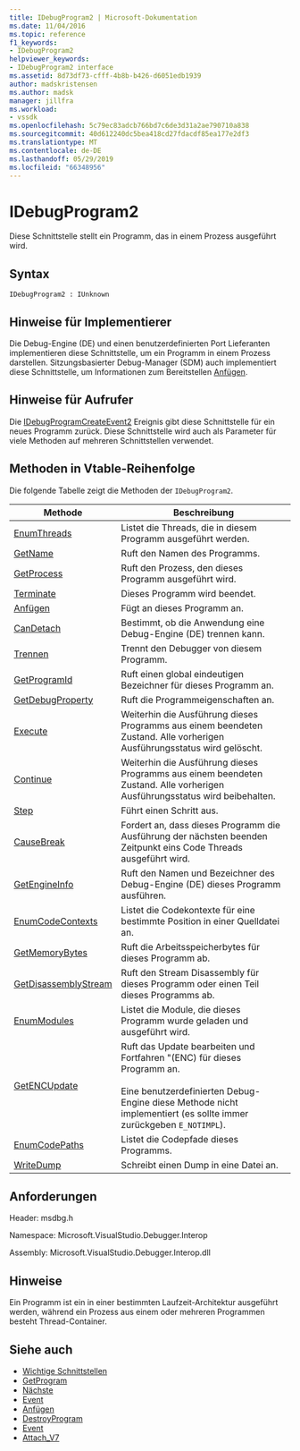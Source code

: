 ```yaml
---
title: IDebugProgram2 | Microsoft-Dokumentation
ms.date: 11/04/2016
ms.topic: reference
f1_keywords:
- IDebugProgram2
helpviewer_keywords:
- IDebugProgram2 interface
ms.assetid: 8d73df73-cfff-4b8b-b426-d6051edb1939
author: madskristensen
ms.author: madsk
manager: jillfra
ms.workload:
- vssdk
ms.openlocfilehash: 5c79ec83adcb766bd7c6de3d31a2ae790710a838
ms.sourcegitcommit: 40d612240dc5bea418cd27fdacdf85ea177e2df3
ms.translationtype: MT
ms.contentlocale: de-DE
ms.lasthandoff: 05/29/2019
ms.locfileid: "66348956"
---
```

# <a name="idebugprogram2"></a>IDebugProgram2
Diese Schnittstelle stellt ein Programm, das in einem Prozess ausgeführt wird.

## <a name="syntax"></a>Syntax

```
IDebugProgram2 : IUnknown
```

## <a name="notes-for-implementers"></a>Hinweise für Implementierer
 Die Debug-Engine (DE) und einen benutzerdefinierten Port Lieferanten implementieren diese Schnittstelle, um ein Programm in einem Prozess darstellen. Sitzungsbasierter Debug-Manager (SDM) auch implementiert diese Schnittstelle, um Informationen zum Bereitstellen [Anfügen](../../../extensibility/debugger/reference/idebugprogram2-attach.md).

## <a name="notes-for-callers"></a>Hinweise für Aufrufer
 Die [IDebugProgramCreateEvent2](../../../extensibility/debugger/reference/idebugprogramcreateevent2.md) Ereignis gibt diese Schnittstelle für ein neues Programm zurück. Diese Schnittstelle wird auch als Parameter für viele Methoden auf mehreren Schnittstellen verwendet.

## <a name="methods-in-vtable-order"></a>Methoden in Vtable-Reihenfolge
 Die folgende Tabelle zeigt die Methoden der `IDebugProgram2`.

|Methode|Beschreibung|
|------------|-----------------|
|[EnumThreads](../../../extensibility/debugger/reference/idebugprogram2-enumthreads.md)|Listet die Threads, die in diesem Programm ausgeführt werden.|
|[GetName](../../../extensibility/debugger/reference/idebugprogram2-getname.md)|Ruft den Namen des Programms.|
|[GetProcess](../../../extensibility/debugger/reference/idebugprogram2-getprocess.md)|Ruft den Prozess, den dieses Programm ausgeführt wird.|
|[Terminate](../../../extensibility/debugger/reference/idebugprogram2-terminate.md)|Dieses Programm wird beendet.|
|[Anfügen](../../../extensibility/debugger/reference/idebugprogram2-attach.md)|Fügt an dieses Programm an.|
|[CanDetach](../../../extensibility/debugger/reference/idebugprogram2-candetach.md)|Bestimmt, ob die Anwendung eine Debug-Engine (DE) trennen kann.|
|[Trennen](../../../extensibility/debugger/reference/idebugprogram2-detach.md)|Trennt den Debugger von diesem Programm.|
|[GetProgramId](../../../extensibility/debugger/reference/idebugprogram2-getprogramid.md)|Ruft einen global eindeutigen Bezeichner für dieses Programm an.|
|[GetDebugProperty](../../../extensibility/debugger/reference/idebugprogram2-getdebugproperty.md)|Ruft die Programmeigenschaften an.|
|[Execute](../../../extensibility/debugger/reference/idebugprogram2-execute.md)|Weiterhin die Ausführung dieses Programms aus einem beendeten Zustand. Alle vorherigen Ausführungsstatus wird gelöscht.|
|[Continue](../../../extensibility/debugger/reference/idebugprogram2-continue.md)|Weiterhin die Ausführung dieses Programms aus einem beendeten Zustand. Alle vorherigen Ausführungsstatus wird beibehalten.|
|[Step](../../../extensibility/debugger/reference/idebugprogram2-step.md)|Führt einen Schritt aus.|
|[CauseBreak](../../../extensibility/debugger/reference/idebugprogram2-causebreak.md)|Fordert an, dass dieses Programm die Ausführung der nächsten beenden Zeitpunkt eins Code Threads ausgeführt wird.|
|[GetEngineInfo](../../../extensibility/debugger/reference/idebugprogram2-getengineinfo.md)|Ruft den Namen und Bezeichner des Debug-Engine (DE) dieses Programm ausführen.|
|[EnumCodeContexts](../../../extensibility/debugger/reference/idebugprogram2-enumcodecontexts.md)|Listet die Codekontexte für eine bestimmte Position in einer Quelldatei an.|
|[GetMemoryBytes](../../../extensibility/debugger/reference/idebugprogram2-getmemorybytes.md)|Ruft die Arbeitsspeicherbytes für dieses Programm ab.|
|[GetDisassemblyStream](../../../extensibility/debugger/reference/idebugprogram2-getdisassemblystream.md)|Ruft den Stream Disassembly für dieses Programm oder einen Teil dieses Programms ab.|
|[EnumModules](../../../extensibility/debugger/reference/idebugprogram2-enummodules.md)|Listet die Module, die dieses Programm wurde geladen und ausgeführt wird.|
|[GetENCUpdate](../../../extensibility/debugger/reference/idebugprogram2-getencupdate.md)|Ruft das Update bearbeiten und Fortfahren "(ENC) für dieses Programm an.<br /><br /> Eine benutzerdefinierten Debug-Engine diese Methode nicht implementiert (es sollte immer zurückgeben `E_NOTIMPL`).|
|[EnumCodePaths](../../../extensibility/debugger/reference/idebugprogram2-enumcodepaths.md)|Listet die Codepfade dieses Programms.|
|[WriteDump](../../../extensibility/debugger/reference/idebugprogram2-writedump.md)|Schreibt einen Dump in eine Datei an.|

## <a name="requirements"></a>Anforderungen
 Header: msdbg.h

 Namespace: Microsoft.VisualStudio.Debugger.Interop

 Assembly: Microsoft.VisualStudio.Debugger.Interop.dll

## <a name="remarks"></a>Hinweise
 Ein Programm ist ein in einer bestimmten Laufzeit-Architektur ausgeführt werden, während ein Prozess aus einem oder mehreren Programmen besteht Thread-Container.

## <a name="see-also"></a>Siehe auch
- [Wichtige Schnittstellen](../../../extensibility/debugger/reference/core-interfaces.md)
- [GetProgram](../../../extensibility/debugger/reference/idebugthread2-getprogram.md)
- [Nächste](../../../extensibility/debugger/reference/ienumdebugprograms2-next.md)
- [Event](../../../extensibility/debugger/reference/idebugportevents2-event.md)
- [Anfügen](../../../extensibility/debugger/reference/idebugengine2-attach.md)
- [DestroyProgram](../../../extensibility/debugger/reference/idebugengine2-destroyprogram.md)
- [Event](../../../extensibility/debugger/reference/idebugeventcallback2-event.md)
- [Attach_V7](../../../extensibility/debugger/reference/idebugprogramnode2-attach-v7.md)